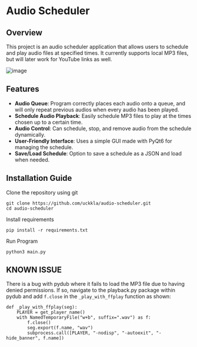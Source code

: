 # Audio Scheduler

## Overview
This project is an audio scheduler application that allows users to schedule and play audio files at specified times.
It currently supports local MP3 files, but will later work for YouTube links as well.

![image](https://github.com/uckkla/audio-scheduler/assets/135323891/1b6eb83a-676f-472e-adac-fa580390dae7)


## Features
- **Audio Queue**: Program correctly places each audio onto a queue, and will only repeat previous audios when every audio has been played.
- **Schedule Audio Playback**: Easily schedule MP3 files to play at the times chosen up to a certain time.
- **Audio Control**: Can schedule, stop, and remove audio from the schedule dynamically.
- **User-Friendly Interface**: Uses a simple GUI made with PyQt6 for managing the schedule.
- **Save/Load Schedule**: Option to save a schedule as a JSON and load when needed.

## Installation Guide
Clone the repository using git

```
git clone https://github.com/uckkla/audio-scheduler.git
cd audio-scheduler
```

Install requirements

```
pip install -r requirements.txt
```

Run Program

```
python3 main.py
```

## KNOWN ISSUE
There is a bug with pydub where it fails to load the MP3 file due to having denied permissions. If so, navigate to the playback.py package within pydub and add `f.close` in the `_play_with_ffplay` function as shown:

```
def _play_with_ffplay(seg):
    PLAYER = get_player_name()
    with NamedTemporaryFile("w+b", suffix=".wav") as f:
        f.close()
        seg.export(f.name, "wav")
        subprocess.call([PLAYER, "-nodisp", "-autoexit", "-hide_banner", f.name])
```
